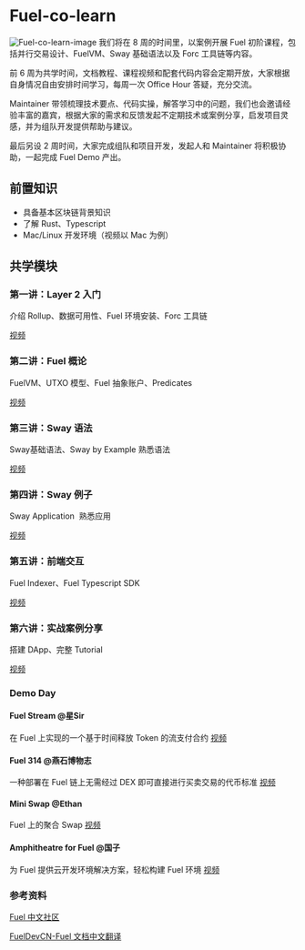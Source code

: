 # Fuel-co-learn
![Fuel-co-learn-image](./image/Fuel-co-learn.jpg)
我们将在 8 周的时间里，以案例开展 Fuel 初阶课程，包括并行交易设计、FuelVM、Sway 基础语法以及 Forc 工具链等内容。

前 6 周为共学时间，文档教程、课程视频和配套代码内容会定期开放，大家根据自身情况自由安排时间学习，每周一次 Office Hour 答疑，充分交流。

Maintainer 带领梳理技术要点、代码实操，解答学习中的问题，我们也会邀请经验丰富的嘉宾，根据大家的需求和反馈发起不定期技术或案例分享，启发项目灵感，并为组队开发提供帮助与建议。

最后另设 2 周时间，大家完成组队和项目开发，发起人和 Maintainer 将积极协助，一起完成 Fuel Demo 产出。

## 前置知识
- 具备基本区块链背景知识
- 了解 Rust、Typescript
- Mac/Linux 开发环境（视频以 Mac 为例）

## 共学模块
### 第一讲：Layer 2 入门
介绍 Rollup、数据可用性、Fuel 环境安装、Forc 工具链

[视频](https://youtu.be/s4D-ywBDBgE)

### 第二讲：Fuel 概论
FuelVM、UTXO 模型、Fuel 抽象账户、Predicates

[视频](https://youtu.be/C-G27ouleaA)

### 第三讲：Sway 语法
Sway基础语法、Sway by Example 熟悉语法

[视频](https://youtu.be/Wl9SnVD0u5I)

### 第四讲：Sway 例子
Sway Application  熟悉应用

[视频](https://youtu.be/EFh1-CLbfsI?si=04s0Nt8grzHiEkxo)

### 第五讲：前端交互
Fuel Indexer、Fuel Typescript SDK

[视频](https://youtu.be/UWjVCbQH5rI?si=dhFd6lgOcsNt1gfk)

### 第六讲：实战案例分享
搭建 DApp、完整 Tutorial

[视频](https://youtu.be/NYeLe1xczdg?si=SzMH0T2OYd_6_gCv)


### Demo Day
#### Fuel Stream @星Sir
在 Fuel 上实现的一个基于时间释放 Token 的流支付合约
[视频](https://youtu.be/DTIsfdN8SbY?si=RZxUPpvEXGTSmbQk)

#### Fuel 314 @燕石博物志
一种部署在 Fuel 链上无需经过 DEX 即可直接进行买卖交易的代币标准
[视频](https://youtu.be/-vHAiGQwUMQ?si=O1BZx8TSikULS_qf)

#### Mini Swap @Ethan
Fuel 上的聚合 Swap
[视频](https://youtu.be/FrmpNbBb1cs?si=xixOqHLcUQKFYXI4)

#### Amphitheatre for Fuel @国子
为 Fuel 提供云开发环境解决方案，轻松构建 Fuel 环境
[视频](https://youtu.be/k7Sq8tzocRE?si=JutSfV6D3HGYKG0_)

### 参考资料

[Fuel 中文社区](https://fuelup.cc/)

[FuelDevCN-Fuel 文档中文翻译](https://docs.fueldev.xyz/docs/)
